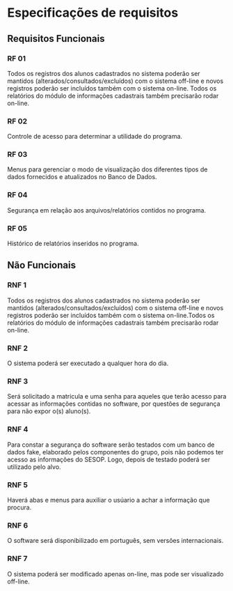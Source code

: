
# Especificações de requisitos

## Requisitos Funcionais

### RF 01

 Todos os registros dos alunos cadastrados no sistema poderão ser mantidos (alterados/consultados/excluídos) com o sistema off-line e novos registros poderão ser incluídos também com o sistema on-line. Todos os relatórios do módulo de informações cadastrais também precisarão rodar on-line.

### RF 02

Controle de acesso para determinar a utilidade do programa.

### RF 03

 Menus para gerenciar o modo de visualização dos diferentes tipos de dados fornecidos e atualizados no Banco de Dados.

### RF 04

 Segurança em relação aos arquivos/relatórios contidos no programa.

### RF 05

Histórico de relatórios inseridos no programa.

## Não Funcionais

### RNF 1

Todos os registros dos alunos cadastrados no sistema poderão ser mantidos (alterados/consultados/excluídos) com o sistema off-line e novos registros poderão ser incluídos também com o sistema on-line.Todos os relatórios do módulo de informações cadastrais também precisarão rodar on-line.


### RNF 2

O sistema poderá ser executado a qualquer hora do dia. 

### RNF 3

Será solicitado a matricula e uma senha para aqueles que terão acesso para acessar as informações contidas no software, por questões de segurança para não expor o(s) aluno(s).

### RNF 4

Para constar a segurança do software serão testados com um banco de dados fake, elaborado pelos componentes do grupo, pois não podemos ter acesso as informações do SESOP. Logo, depois de testado poderá ser utilizado pelo alvo.


### RNF 5

Haverá abas e menus para auxiliar o usúario a achar a informação que procura.

### RNF 6

O software será disponibilizado em português, sem versões internacionais.

### RNF 7
 
O sistema poderá ser modificado apenas on-line, mas pode ser visualizado off-line.
